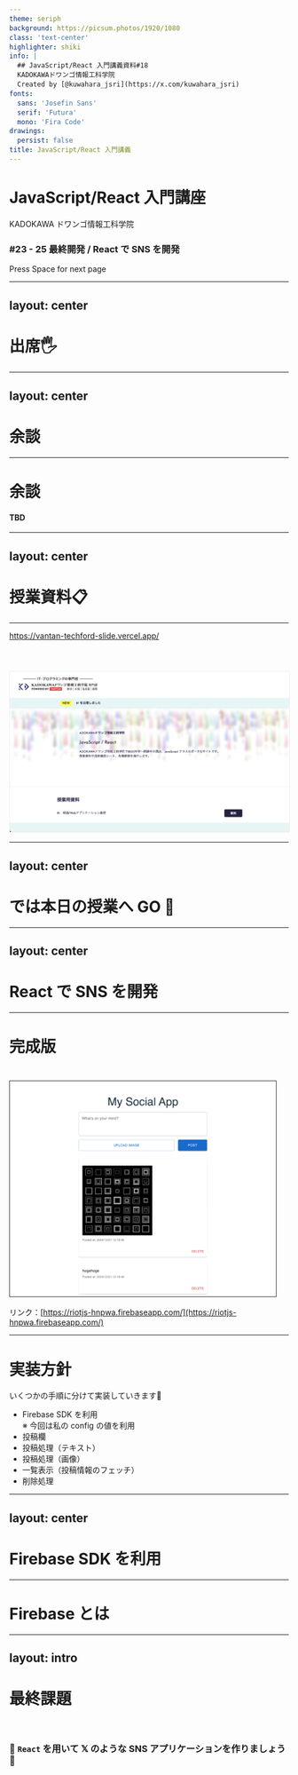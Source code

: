```yaml
---
theme: seriph
background: https://picsum.photos/1920/1080
class: 'text-center'
highlighter: shiki
info: |
  ## JavaScript/React 入門講義資料#18
  KADOKAWAドワンゴ情報工科学院
  Created by [@kuwahara_jsri](https://x.com/kuwahara_jsri)
fonts:
  sans: 'Josefin Sans'
  serif: 'Futura'
  mono: 'Fira Code'
drawings:
  persist: false
title: JavaScript/React 入門講義
---
```


# JavaScript/React 入門講座

KADOKAWA ドワンゴ情報工科学院

### #23 - 25 最終開発 / React で SNS を開発
<div class="pt-12">
  <span @click="$slidev.nav.next" class="px-2 py-1 rounded cursor-pointer" hover="bg-white bg-opacity-10">
    Press Space for next page <carbon:arrow-right class="inline"/>
  </span>
</div>

---
layout: center
---

# 出席🖐

---
layout: center
---

# 余談

---

# 余談

#### TBD

---
layout: center
---

# 授業資料📋

---

<a href="https://vantan-techford-slide.vercel.app/" target="_blank">https://vantan-techford-slide.vercel.app/</a>

<br>

<img src="/assets/1/slide.png" width="750">

<style>
  img {
    margin: 24px auto 0;
    border: 1px solid #eee;
  }
</style>
---
layout: center
---

# では本日の授業へ GO 🚀

---
layout: center
---

# React で SNS を開発

---

# 完成版

<img alt="" src="/assets/23/goal.png" class="mx-auto" width="480" style="border: 1px solid #333;">

リンク：[https://riotjs-hnpwa.firebaseapp.com/](https://riotjs-hnpwa.firebaseapp.com/)

---

# 実装方針
<p></p>

いくつかの手順に分けて実装していきます💁

- Firebase SDK を利用<br>
  ※ 今回は私の config の値を利用
- 投稿欄
- 投稿処理（テキスト）
- 投稿処理（画像）
- 一覧表示（投稿情報のフェッチ）
- 削除処理

---
layout: center
---

# Firebase SDK を利用

---

# Firebase とは
<p></p>


---
layout: intro
---

# 最終課題

<br />

### 📝 `React` を用いて 𝕏 のような SNS アプリケーションを作りましょう🙋

